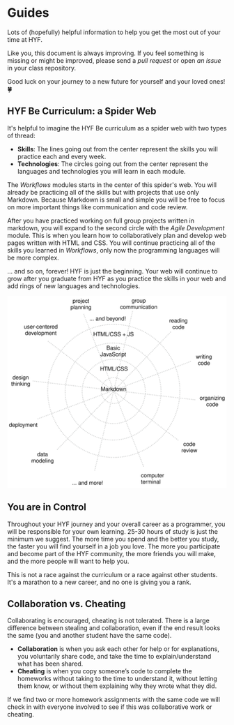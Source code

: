 # Guides

Lots of (hopefully) helpful information to help you get the most out of your
time at HYF.

Like you, this document is always improving. If you feel something is missing or
might be improved, please send a _pull request_ or open _an issue_ in your class
repository.

Good luck on your journey to a new future for yourself and your loved ones! 🍀

## HYF Be Curriculum: a Spider Web

It's helpful to imagine the HYF Be curriculum as a spider web with two types of
thread:

- **Skills**: The lines going out from the center represent the skills you will
  practice each and every week.
- **Technologies**: The circles going out from the center represent the
  languages and technologies you will learn in each module.

The _Workflows_ modules starts in the center of this spider's web. You will
already be practicing all of the skills but with projects that use only
Markdown. Because Markdown is small and simple you will be free to focus on more
important things like communication and code review.

After you have practiced working on full group projects written in markdown, you
will expand to the second circle with the _Agile Development_ module. This is
when you learn how to collaboratively plan and develop web pages written with
HTML and CSS. You will continue practicing all of the skills you learned in
_Workflows_, only now the programming languages will be more complex.

... and so on, forever! HYF is just the beginning. Your web will continue to
grow after you graduate from HYF as you practice the skills in your web and add
rings of new languages and technologies.

![Curriculum Spider Web](./assets/curriculum-spider-web.svg)

## You are in Control

Throughout your HYF journey and your overall career as a programmer, you will be
responsible for your own learning. 25-30 hours of study is just the minimum we
suggest. The more time you spend and the better you study, the faster you will
find yourself in a job you love. The more you participate and become part of the
HYF community, the more friends you will make, and the more people will want to
help you.

This is not a race against the curriculum or a race against other students. It's
a marathon to a new career, and no one is giving you a rank.

## Collaboration vs. Cheating

Collaborating is encouraged, cheating is not tolerated. There is a large
difference between stealing and collaboration, even if the end result looks the
same (you and another student have the same code).

- **Collaboration** is when you ask each other for help or for explanations, you
  voluntarily share code, and take the time to explain/understand what has been
  shared.
- **Cheating** is when you copy someone’s code to complete the homeworks without
  taking to the time to understand it, without letting them know, or without
  them explaining why they wrote what they did.

If we find two or more homework assignments with the same code we will check in
with everyone involved to see if this was collaborative work or cheating.
